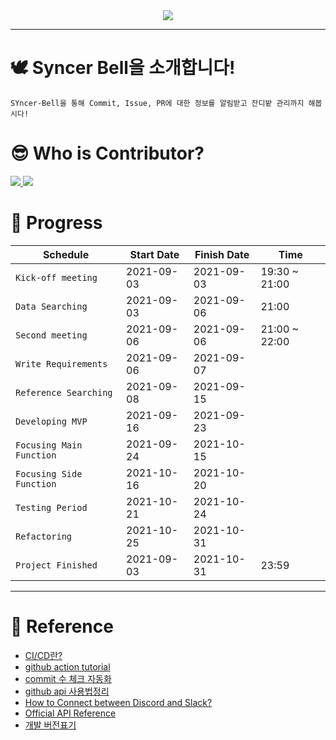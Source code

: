 <div align="center">
    <img src="https://github.com/DevvIll/Syncer-Bell/blob/main/static/image/Syncer%20Bell%20Title%20Bar.png"/>
</div>

___  

# 🕊️ Syncer Bell을 소개합니다!
    SYncer-Bell을 통해 Commit, Issue, PR에 대한 정보를 알림받고 잔디밭 관리까지 해봅시다!

# 😎 Who is Contributor?

<a href="https://github.com/HS98094" align="center">
      <img src=https://img.shields.io/badge/Team.DeVlll-HS98094-002d75?style=flat-square&labelColor=DA1F26 />
</a>
<a href="https://github.com/JH9892" align="center">
      <img src=https://img.shields.io/badge/Team.DeVlll-JH9892-c297e8?style=flat-square&labelColor=DA1F26 />
</a>

# 🤗 Progress

|Schedule|Start Date|Finish Date|Time|
|--------|--------|--------|--------|
`Kick-off meeting` | 2021-09-03 | 2021-09-03 | 19:30 ~ 21:00 |
`Data Searching` | 2021-09-03 | 2021-09-06 | 21:00 |
`Second meeting` | 2021-09-06 | 2021-09-06| 21:00 ~ 22:00 |
`Write Requirements` | 2021-09-06 | 2021-09-07 | |
`Reference Searching` | 2021-09-08 | 2021-09-15| |
`Developing MVP` | 2021-09-16 | 2021-09-23 | |
`Focusing Main Function` | 2021-09-24 | 2021-10-15 | |
`Focusing Side Function` | 2021-10-16 | 2021-10-20 | |
`Testing Period` | 2021-10-21 | 2021-10-24 | |
`Refactoring` | 2021-10-25 | 2021-10-31 | |
`Project Finished` | 2021-09-03 | 2021-10-31 | 23:59 |

---

# 📑 Reference
- [CI/CD란?](https://www.redhat.com/ko/topics/devops/what-is-ci-cd)
- [github action tutorial](https://zzsza.github.io/development/2020/06/06/github-action/)
- [commit 수 체크 자동화](https://github.com/pro00er/commit-checker)
- [github api 사용법정리](https://eunjin3786.tistory.com/194)
- [How to Connect between Discord and Slack?](https://discordbot.tistory.com/37) 
- [Official API Reference](https://docs.github.com/en/rest/reference/users)
- [개발 버전표기](https://okayoon.tistory.com/entry/%EA%B0%9C%EB%B0%9C-%EB%B2%84%EC%A0%84%ED%91%9C%EA%B8%B0-%EB%8C%80%EB%9E%B5%EC%A0%81%EC%9C%BC%EB%A1%9C-%EC%9D%B4%ED%95%B4%ED%95%98%EA%B8%B0)
